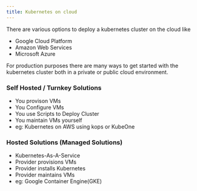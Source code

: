 ```yaml
---
title: Kubernetes on cloud
---
```


There are various options to deploy a kubernetes cluster on the cloud like
* Google Cloud Platform
* Amazon Web Services
* Microsoft Azure

For production purposes there are many ways to get started with the kubernetes cluster both in a private or public cloud environment.  

### Self Hosted / Turnkey Solutions 
* You provison VMs 
* You Configure VMs
* You use Scripts to Deploy Cluster
* You maintain VMs yourself
* eg: Kubernetes on AWS using kops or KubeOne

### Hosted Solutions (Managed Solutions)
* Kubernetes-As-A-Service
* Provider provisions VMs
* Provider installs Kubernetes
* Provider maintains VMs
* eg: Google Container Engine(GKE)

